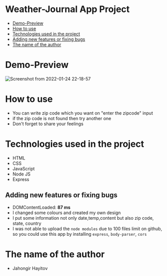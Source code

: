 # Weather-Journal App Project

- [Demo-Preview](#demo-preview)
- [How to use](#how-to-use)
- [Technologies used in the project](#technologies-used-in-the-project)
- [Adding new features or fixing bugs](#adding-new-features-or-fixing-bugs)
- [The name of the author](#the-name-of-the-author)

# Demo-Preview
    
![Screenshot from 2022-01-24 22-18-57](https://user-images.githubusercontent.com/66916141/150833739-92f53ea1-6cdc-4d46-9d69-3fa1de792eca.png)

# How to use
* You can write zip code which you want on "enter the zipcode" input
* if the zip code is not found then try another one
* Don't forget to share your feelings

# Technologies used in the project
* HTML
* CSS
* JavaScript
* Node JS
* Express

## Adding new features or fixing bugs
* DOMContentLoaded: **87 ms**
* I changed some colours and created my own design
* I put some information not only date,temp,content but also zip code, state, country
* I was not able to upload the `node modules` due to 100 files limit on github, so you could use this app by installing `express`, `body-parser`, `cors`

# The name of the author
* Jahongir Hayitov
